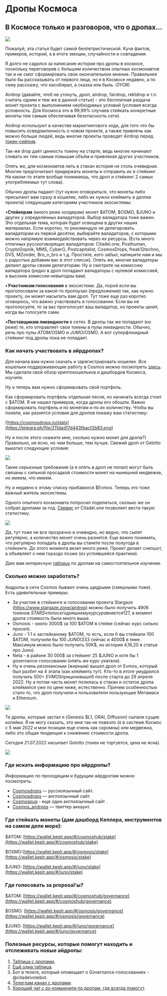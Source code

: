 # Дропы Космоса

## В Космосе только и разговоров, что о дропах...

![](https://telegra.ph/file/d26b1d494ec0206d2667b.png)

Пожалуй, эта статья будет самой беллетристической. Куча фактов, примеров, историй, а в итоге эмоции, случайности и совпадения.

Я долго не садился за написание истории про дропы в космосе, поскольку переговорив с большим количеством опытных космонавтов так и не смог сформировать свое окончательное мнение. Правильнее было бы рассказывать от первого лица, но я в Космосе недавно, а по сему расскажу, что насобирал, а сказка или быль -DYOR)

Airdrop (давайте, чтоб не утонуть, дроп, airdrop, fairdrop, rektdrop и т.п. считать одним и тем же в данной статье) - это бесплатная раздача монет проекта с выполнением необходимых условий (условия всегда условность. Для Космоса это в 99,99% случаев стейкать конкретные монеты тем самым обеспечивая безопасность сети).

Airdrop используют в качестве маркетингового хода, для того что бы повысить осведомленность о новом проекте, а также привлечь как можно больше людей, ведь многие проекты проводят Airdrop перед [токен-сейлом](https://vc.ru/crypto/347930-s-chego-nachat-novichku-2-chto-takoe-ico-ido-ino-igo-i-dr).

Так-же drop даёт ценность токену на старте, ведь многие начинают сливать их тем самым повышая объём и привлекая других участников.

Опять же, для космонавтов лить в стакан история не столь очевидная. Многие предпочитают придержать монеты и отправить их в стейкинг. На каком-то этапе вообще понимаешь, что дроп и стейкинг 2 самых употребляемых тут слова).

Обычно дропы падают (тут нужно оговориться, что монеты либо присылают вам сразу в кошелек, либо их нужно клеймить в даппке проекта) следующим категориям участников экосистемы:

•**Стейкерам** (много реже холдерам) монет $ATOM, $OSMO, $JUNO и других у определённых валидаторов. Выбор валидатора тоже важен. Это отдельная тема, которая будет освещена в других наших материалах. Если коротко, то рекомендую не делегировать валидаторам из первой десятки, выбирайте валидаторов, с которыми можно напрямую взаимодействовать через их ресурсы. (Есть много отличных русскоговорящих валидаторов: Citadel.one, Posthuman, CryptoGopnik, MMS, CyberG, Postcapitalist, CosmosDrops, freak12techno, DVS, MZonder, Bro\_n\_bro и т.д. Простите, кого забыл, напишите нам и мы с радостью добавим вас в этот список). Опять же, многие валидаторы делают дропы своим делегаторам. Ну и смотрите на комиссию валидатора (редко в дроп попадают валидаторы с нулевой комиссией, а высокие комиссии невыгодны вам).

•**Участникам голосования** в экосистеме. Да, порой если вы проголосовали за какой-то пропоузал (предложение) так, как нужно проекту, он может насыпать вам дроп. Тут тоже еще раз коротко оговорюсь, что важно участвовать в голосовании. Если вы не проголосуете, то за вас проголосует ваш валидатор, но проекты ценят, когда вы голосуете сами.

•**Поставщикам ликвидности** в сетях. В дропы так же попадают (но реже) те, кто отправляет свои токены в пулы ликвидности. Обычно, речь про пулы $ATOM/$OSMO и $JUMO/$OSMO. А вот суперфлюидный стейкинг под дропы пока не попадает.

### **Как начать участвовать в айрдропах?**

Для начала вам нужно скачать и зарегистрировать кошелек. Все кошельки поддерживающие работу в Cosmos можно посмотреть [здесь](https://cosmos.network/ecosystem/wallets). Мы сделали свой обзор криптокошельков и дашбордов Космоса, изучите.

Ну и теперь вам нужно сформировать свой портфель.

Как сформировать портфель отдельная песня, но начинать всегда стоит с $ATOM. Я не нашел примеров, когда дропы его обошли. Важно сформировать портфель и по монетам и по их количеству. Чтобы вы поняли, как разнятся условия для дропов покажу вам статистику:

![https://cosmosdrops.io/stats](https://telegra.ph/file/211dad17d443fbacf2b83.png)

Ну и после этого скажите мне, сколько нужно монет для дропа?) Правильно, не ясно, но чем больше, тем лучше. Свежий дроп от Gelotto выкатил следующие условия:

![](https://telegra.ph/file/5a9ec72ba1f52ce13e085.png)

Такие серьезные требования (а я опять в дроп не попал) могут быть связаны с сильной просадкой стоимости монет на нынешней медвежке, но имеем, что имеем.

Ну и недавно к этому списку прибавился $Evmos. Теперь это тоже важный житель экосистемы.

Одного опытного космонавта попросил поделиться, сколько же он собрал дропами за год. [Сервис](https://app.citadel.one/overall) от Citadel.one позволяет вести такую статистику.

![](https://telegra.ph/file/a75db1d5fbf6245ed6a42.png)

Да, тут тоже не все прозрачно и очевидно, но видно, что сыпят регулярно, а количество монет очень разнится. Еще важно понимать, что регулярно попадать в дропы вы станете после полугода в стейкинге. До этого момента везет много реже. Проект делает снепшот, а объявляет о нем гораздо позже (из устоявшейся практики).

Даю вам интересную [таблицу](https://docs.google.com/spreadsheets/d/1CjRglycJ8DwJ4-ZE5PUwSFh3wGgEkfc\_u52-YlripGw/edit#gid=1777801625) по дропам на самостоятельное изучение.

### **Сколько можно заработать?**

Аидропы в сети Cosmos бывают очень щедрыми (смешными тоже). Есть удивительные примеры:

* За участие в стейкинге и голосовании проекта Stargaze (https://www.stargaze.zone/airdrop) можно было получить 4906 токенов $STARS что по сегодняшнему курсу равняется 127$, в момент дропа стоимость была много выше.
* Osmosis - около 3000$ за 100 $ATOM в стейке (сейчас курс сильно просел).
* Juno - 1:1 к застейканому $ATOM, то есть, если б вы стейкали 100 $ATOM, получили бы 100 $JUNO (333$ сейчас и 4000$ в пике. Максимум можно было получить 50К$, но история 4,16,20 в статье про Juno).
* Neta - в районе 30 000$ за стейкинг 25 $JUNO и хотя бы 1 governance-голосовании (опять же курс укатали).
* Ну и очень резонансным (жирным) вышел дроп от Evmos, который был разбит на 4 этапа (как клеймить тут). Кто-то в итоге умудрился получить 500+ $EVMOS при цене выше 6$ после старта до 29 апреля 2022. Ну а потом часть монет полилась в стакан и остаток дропа клеймился уже по цене ниже, естественно. Причем особенностью стало то, что дроп получили и пользователи пользующие Метамаск и Ethereum.

![](https://telegra.ph/file/2f4f83bd30212210c40d6.png)

Те дропы, которые застал я (Genesis $L1, ORAI, Diffusion) сыпали сущие копейки. Я не могу сказать, это мне так не повезло (я в системе Космос с 5 мая 2022 и мои позиции еще очень как скромны) или медвежка, либо это общая тенденция к снижению стоимости дропа.

Сегодня 21.07.2022 насыпает Gelotto (токен не торгуется, цена не ясна).

![](https://telegra.ph/file/7eda7a4d0cfab9d7e32e7.png)

### **Где искать информацию про айрдропы?**

Информацию по проходящим и будущим айрдропам можно посмотреть:

* [Сosmosdrops](https://cosmosdrops.io/) — русскоязычный сайт.
* [Сosmosdrops](https://cosmosdrops.xyz/) — англоязычный сайт.
* [Cosmospug](https://cosmospug.com/airdrops/) - еще один англоязычный сайт .
* [Сosmos\_airdrops](https://twitter.com/cosmos\_airdrops) — твиттер аккаунт.

### **Где стейкать монеты (дам дашборд Кеплера, инструментов на самом деле море):**

$ATOM: [https://wallet.keplr.app/#/cosmoshub/stake](https://wallet.keplr.app/#/cosmoshub/stake)

$OSMO:[https://wallet.keplr.app/#/osmosis/stake](https://wallet.keplr.app/#/osmosis/stake)

$JUNO: [https://wallet.keplr.app/#/juno/stake](https://wallet.keplr.app/#/juno/stake)

### **Где голосовать за proposal'ы?**

$ATOM: [https://wallet.keplr.app/#/cosmoshub/governance](https://wallet.keplr.app/#/cosmoshub/governance)

$OSMO: [https://wallet.keplr.app/#/osmosis/governance](https://wallet.keplr.app/#/osmosis/governance)

$JUNO: [https://wallet.keplr.app/#/juno/governance](https://wallet.keplr.app/#/juno/governance)

### **Полезные ресурсы, которые помогут находить и отслеживать новые айдропы:**

1. [Таблица с дропами](https://docs.google.com/spreadsheets/d/1CjRglycJ8DwJ4-ZE5PUwSFh3wGgEkfc\_u52-YlripGw/edit#gid=1777801625).
2. [Ещё одна таблица](https://docs.google.com/spreadsheets/d/1vGJ-JJxNLgvc1FnEkc5CLC1unek6yacE\_YalAis9Nw4/edit#gid=0).
3. Бот в телеге, который оповещает о Governance-голосованиях - @citadelvotebot.
4. [Телеграм канал с дропами](https://t.me/cosmosdrops).
5. [Хороший чат с ру-комьюнити по дропам, где всегда помогут](https://t.me/cosmosdropsio).
